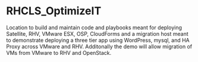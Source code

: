 # RHCLS_OptimizeIT
Location to build and maintain code and playbooks meant for deploying Satellite, RHV, VMware ESX, OSP, CloudForms and a migration host meant to demonstrate deploying a three tier app using WordPress, mysql, and HA Proxy across VMware and RHV.  Additonally the demo will allow migration of VMs from VMware to RHV and OpenStack.
